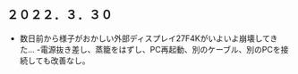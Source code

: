 ## ２０２２．３．３０
- 数日前から様子がおかしい外部ディスプレイ27F4Kがいよいよ崩壊してきた...
    -電源抜き差し、蒸籠をはずし、PC再起動、別のケーブル、別のPCを接続しても改善なし。